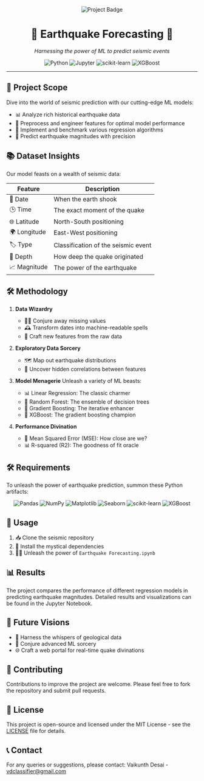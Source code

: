 <div align="center">
  <img src="https://img.shields.io/badge/Project-Earthquake%20Forecasting-FF6B6B?style=for-the-badge&logo=github" alt="Project Badge">
  <h1>🌋 Earthquake Forecasting 🔮</h1>
  <p><i>Harnessing the power of ML to predict seismic events</i></p>
</div>

<p align="center">
  <img src="https://img.shields.io/badge/Python-3776AB?style=flat-square&logo=python&logoColor=white" alt="Python">
  <img src="https://img.shields.io/badge/Jupyter-F37626?style=flat-square&logo=jupyter&logoColor=white" alt="Jupyter">
  <img src="https://img.shields.io/badge/scikit--learn-F7931E?style=flat-square&logo=scikit-learn&logoColor=white" alt="scikit-learn">
  <img src="https://img.shields.io/badge/XGBoost-03639A?style=flat-square&logo=xgboost&logoColor=white" alt="XGBoost">
</p>

---

## 🎯 Project Scope

Dive into the world of seismic prediction with our cutting-edge ML models:

- 📊 Analyze rich historical earthquake data
- 🧹 Preprocess and engineer features for optimal model performance
- 🤖 Implement and benchmark various regression algorithms
- 🔮 Predict earthquake magnitudes with precision

## 📚 Dataset Insights

Our model feasts on a wealth of seismic data:

| Feature   | Description                       |
|-----------|-----------------------------------|
| 📅 Date    | When the earth shook               |
| 🕒 Time    | The exact moment of the quake      |
| 🌐 Latitude| North-South positioning            |
| 🌍 Longitude| East-West positioning              |
| 🏷️ Type    | Classification of the seismic event|
| 📏 Depth   | How deep the quake originated      |
| 📈 Magnitude| The power of the earthquake        |

## 🛠️ Methodology

1. **Data Wizardry**
   - 🧙‍♂️ Conjure away missing values
   - 🕰️ Transform dates into machine-readable spells
   - 🎨 Craft new features from the raw data

2. **Exploratory Data Sorcery**
   - 🗺️ Map out earthquake distributions
   - 🔗 Uncover hidden correlations between features

3. **Model Menagerie**
   Unleash a variety of ML beasts:
   - 📊 Linear Regression: The classic charmer
   - 🌳 Random Forest: The ensemble of decision trees
   - 🚀 Gradient Boosting: The iterative enhancer
   - 🐯 XGBoost: The gradient boosting champion

4. **Performance Divination**
   - 🎯 Mean Squared Error (MSE): How close are we?
   - 📊 R-squared (R2): The goodness of fit oracle

## 🛠️ Requirements

To unleash the power of earthquake prediction, summon these Python artifacts:

<div align="center">

![Pandas](https://img.shields.io/badge/pandas-%23150458.svg?style=for-the-badge&logo=pandas&logoColor=white)
![NumPy](https://img.shields.io/badge/numpy-%23013243.svg?style=for-the-badge&logo=numpy&logoColor=white)
![Matplotlib](https://img.shields.io/badge/Matplotlib-%23ffffff.svg?style=for-the-badge&logo=Matplotlib&logoColor=black)
![Seaborn](https://img.shields.io/badge/seaborn-%23121011.svg?style=for-the-badge&logo=seaborn&logoColor=white)
![scikit-learn](https://img.shields.io/badge/scikit--learn-%23F7931E.svg?style=for-the-badge&logo=scikit-learn&logoColor=white)
![XGBoost](https://img.shields.io/badge/XGBoost-%23121011.svg?style=for-the-badge&logo=xgboost&logoColor=white)

</div>

## 🚀 Usage

1. 📥 Clone the seismic repository
2. 🔧 Install the mystical dependencies
3. 🧙‍♂️ Unleash the power of `Earthquake Forecasting.ipynb`

## 📊 Results

The project compares the performance of different regression models in predicting earthquake magnitudes. Detailed results and visualizations can be found in the Jupyter Notebook.

## 🔮 Future Visions

- 🌋 Harness the whispers of geological data
- 🧠 Conjure advanced ML sorcery
- 🌐 Craft a web portal for real-time quake divinations

## 🤝 Contributing

Contributions to improve the project are welcome. Please feel free to fork the repository and submit pull requests.

## 📜 License

This project is open-source and licensed under the MIT License - see the [LICENSE](LICENSE.txt) file for details.

## 📞 Contact

For any queries or suggestions, please contact:
Vaikunth Desai - vdclassifier@gmail.com
